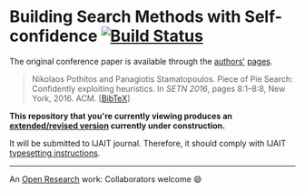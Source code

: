 # Building Search Methods with Self-confidence [![Build Status](https://travis-ci.org/pothitos/Search_Methods.svg?branch=master)](https://travis-ci.org/pothitos/Search_Methods)

The original conference paper is available through the
[authors'](http://di.uoa.gr/~pothitos)
[pages](http://di.uoa.gr/~takis/Welcome.html).

> Nikolaos Pothitos and Panagiotis Stamatopoulos. Piece of
> Pie Search: Confidently exploiting heuristics. In _SETN
> 2016_, pages 8:1–8:8, New York, 2016. ACM.
> [[BibTeX](http://cgi.di.uoa.gr/~pothitos/papers/Pothitos2016-PoPS.bib)]

__This repository that you're currently viewing produces an
[extended/revised
version](http://cgi.di.uoa.gr/~pothitos/papers/Search_Methods.pdf)
currently under construction.__

It will be submitted to IJAIT journal. Therefore, it should
comply with IJAIT [typesetting
instructions](http://worldscientific.com/sda/1037/ws-ijait.pdf).

---

An [Open
Research](https://gist.github.com/pothitos/ec5f4f66ddd113aea6bac4094690d72e)
work: Collaborators welcome :smile:
